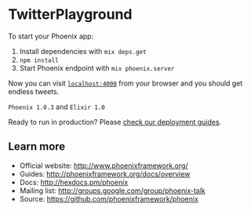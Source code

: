 # TwitterPlayground

To start your Phoenix app:

  1. Install dependencies with `mix deps.get`
  2. `npm install`
  3. Start Phoenix endpoint with `mix phoenix.server`

Now you can visit [`localhost:4000`](http://localhost:4000) from your browser and you should get endless tweets.

`Phoenix 1.0.3` and `Elixir 1.0`

Ready to run in production? Please [check our deployment guides](http://www.phoenixframework.org/docs/deployment).

## Learn more

  * Official website: http://www.phoenixframework.org/
  * Guides: http://phoenixframework.org/docs/overview
  * Docs: http://hexdocs.pm/phoenix
  * Mailing list: http://groups.google.com/group/phoenix-talk
  * Source: https://github.com/phoenixframework/phoenix
